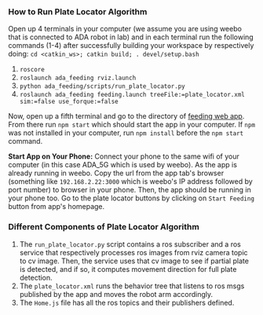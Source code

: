 ### How to Run Plate Locator Algorithm
Open up 4 terminals in your computer (we assume you are using weebo that is connected to ADA robot in lab) and in each terminal run the following commands (1-4) after successfully building your workspace by respectively doing: `cd <catkin_ws>; catkin build; . devel/setup.bash`

1. `roscore`
2. `roslaunch ada_feeding rviz.launch`
3. `python ada_feeding/scripts/run_plate_locator.py`
4. `roslaunch ada_feeding feeding.launch treeFile:=plate_locator.xml sim:=false use_forque:=false`

Now, open up a fifth terminal and go to the directory of [feeding web app](https://github.com/personalrobotics/feeding_web_interface/tree/2022_revamp/feedingwebapp). From there run `npm start` which should start the app in your computer. If `npm` was not installed in your computer, run `npm install` before the `npm start` command.

**Start App on Your Phone:** Connect your phone to the same wifi of your computer (in this case ADA_5G which is used by weebo). As the app is already running in weebo. Copy the url from the app tab's browser (something like `192.168.2.22:3000` which is weebo's IP address followed by port number) to browser in your phone. Then, the app should be running in your phone too. Go to the plate locator buttons by clicking on `Start Feeding` button from app's homepage.

### Different Components of Plate Locator Algorithm
1. The `run_plate_locator.py` script contains a ros subscriber and a ros service that respectively processes ros images from rviz camera topic to cv image. Then, the service uses that cv image to see if partial plate is detected, and if so, it computes movement direction for full plate detection.
2. The `plate_locator.xml` runs the behavior tree that listens to ros msgs published by the app and moves the robot arm accordingly.
3. The `Home.js` file has all the ros topics and their publishers defined.